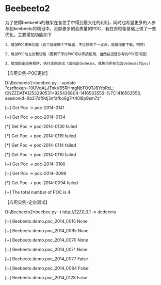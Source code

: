 Beebeeto2
=========

为了使得beebeeto的框架在各位手中得到最大化的利用，同时也希望更多的人参与到beebeeto的项目中，贡献更多的高质量的POC，我在原框架基础上做了一些优化。主要增加功能如下

    1、增加POC更新功能（这个就是哪个下载器，不过修改了一点点，就是增量下载，呵呵）

    2、增加POC动态加载功能（更新下来的POC可以直接使用，当然前提是你写的POC没问题）

    3、增加指定应用程序，执行定向测试（如指定dedecms，就执行所有包含dedecms的poc）



【应用实例-POC更新】

D:\Beebeeto2>beebee.py --update "csrftoken=10UVqALJTnkV65RHmgNbTO9TJ6YfoRxL; CNZZDATA1253290531=925436804-1416563556-%7C1416563556; sessionid=9b2i7df9dj3nfzfbo8g7rt40l8p9sm7z"

[+] Get Poc -> poc-2014-0141 

[+] Get Poc -> poc-2014-0134 

[*] Get Poc -> poc-2014-0130 failed

[*] Get Poc -> poc-2014-0119 failed

[*] Get Poc -> poc-2014-0114 failed

[*] Get Poc -> poc-2014-0110 failed

[+] Get Poc -> poc-2014-0100 

[+] Get Poc -> poc-2014-0098 

[*] Get Poc -> poc-2014-0094 failed

[+] The total number of POC is 4


【应用实例-定向测试】

D:\Beebeeto2>beebee.py -t http://127.0.0.1 -n dedecms

 [+] Beebeeto.demo.poc_2014_0015                        None

 [+] Beebeeto.demo.poc_2014_0065                        None

 [+] Beebeeto.demo.poc_2014_0070                        None

 [+] Beebeeto.demo.poc_2014_0071                        None

 [+] Beebeeto.demo.poc_2014_0077                        False

 [+] Beebeeto.demo.poc_2014_0084                        False

 [+] Beebeeto.demo.poc_2014_0128                        False
